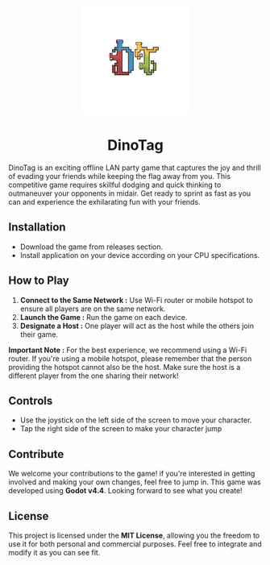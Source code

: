 <div align=center>
  <a href="https://github.com/miladrezvani/DinoTag">
    <img src="assets/icons/logo - foreground.png" alt="Logo" width="216" height="216">
  </a>
    <h1>DinoTag</h1>
</div>

DinoTag is an exciting offline LAN party game that captures the joy and thrill of evading your friends while keeping the flag away from you. This competitive game requires skillful dodging and quick thinking to outmaneuver your opponents in midair. Get ready to sprint as fast as you can and experience the exhilarating fun with your friends.

## Installation

- Download the game from releases section.
- Install application on your device according on your CPU specifications.

## How to Play

1. **Connect to the Same Network :** Use Wi-Fi router or mobile hotspot to ensure all players are on the same network.
2. **Launch the Game :** Run the game on each device.
3. **Designate a Host :** One player will act as the host while the others join their game.

**Important Note :** For the best experience, we recommend using a Wi-Fi router. If you're using a mobile hotspot, please remember that the person providing the hotspot cannot also be the host. Make sure the host is a different player from the one sharing their network!

## Controls

- Use the joystick on the left side of the screen to move your character.
- Tap the right side of the screen to make your character jump

## Contribute

We welcome your contributions to the game! if you're interested in getting involved and making your own changes, feel free to jump in. This game was developed using **Godot v4.4**. Looking forward to see what you create!

## License

This project is licensed under the **MIT License**, allowing you the freedom to use it for both personal and commercial purposes. Feel free to integrate and modify it as you can see fit.
